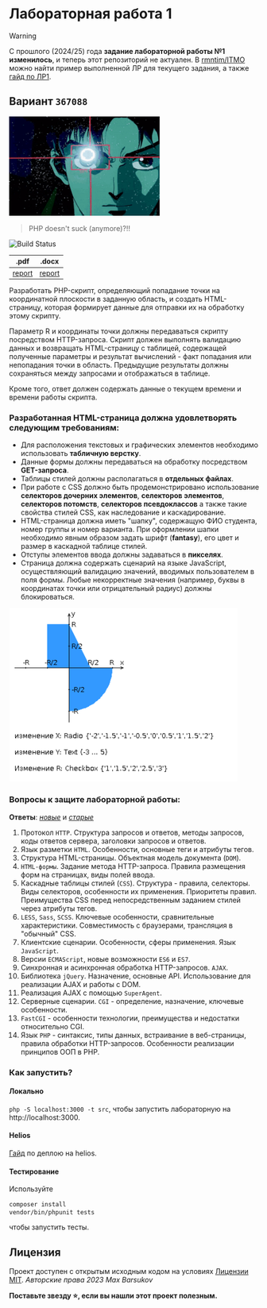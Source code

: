 # Лабораторная работа 1

> [!WARNING]
> С прошлого (2024/25) года **задание лабораторной работы №1 изменилось**, и теперь этот репозиторий не актуален. В [rmntim/ITMO](https://github.com/rmntim/ITMO/tree/main/Semester3/WebProgramming/Labwork1) можно найти пример выполненной ЛР для текущего задания, а также [гайд по ЛР1](https://github.com/rmntim/ITMO/tree/main/Semester3/WebProgramming/Labwork1/guide).

## Вариант `367088`

<img alt="anime" src="https://github.com/maxbarsukov-itmo/web-1/blob/master/.resources/anime.gif" height="200">

> PHP doesn't suck (anymore)?!!

![Build Status](https://github.com/maxbarsukov-itmo/web-1/workflows/PHP%20Composer/badge.svg)

|.pdf|.docx|
|-|-|
| [report](./docs/report.pdf) | [report](./docs/report.docx) |

Разработать PHP-скрипт, определяющий попадание точки на координатной плоскости в заданную область, и создать HTML-страницу, которая формирует данные для отправки их на обработку этому скрипту.

Параметр R и координаты точки должны передаваться скрипту посредством HTTP-запроса. Скрипт должен выполнять валидацию данных и возвращать HTML-страницу с таблицей, содержащей полученные параметры и результат вычислений - факт попадания или непопадания точки в область. Предыдущие результаты должны сохраняться между запросами и отображаться в таблице.

Кроме того, ответ должен содержать данные о текущем времени и времени работы скрипта.

### Разработанная HTML-страница должна удовлетворять следующим требованиям:

- Для расположения текстовых и графических элементов необходимо использовать **табличную верстку**.
- Данные формы должны передаваться на обработку посредством **GET-запроса**.
- Таблицы стилей должны располагаться в **отдельных файлах**.
- При работе с CSS должно быть продемонстрировано использование **селекторов дочерних элементов**, **селекторов элементов**, **селекторов потомств**, **селекторов псевдоклассов** а также такие свойства стилей CSS, как наследование и каскадирование.
- HTML-страница должна иметь "шапку", содержащую ФИО студента, номер группы и номер варианта. При оформлении шапки необходимо явным образом задать шрифт (**fantasy**), его цвет и размер в каскадной таблице стилей.
- Отступы элементов ввода должны задаваться в **пикселях**.
- Страница должна содержать сценарий на языке JavaScript, осуществляющий валидацию значений, вводимых пользователем в поля формы. Любые некорректные значения (например, буквы в координатах точки или отрицательный радиус) должны блокироваться.

<img alt="Areas" src="https://github.com/maxbarsukov-itmo/web-1/blob/master/.resources/areas.png" height="350">

### Вопросы к защите лабораторной работы:

**Ответы**: [*новые*](https://github.com/EgorMIt/ITMO/blob/master/2%20-%20%D0%92%D0%B5%D0%B1-%D0%9F%D1%80%D0%BE%D0%B3%D1%80%D0%B0%D0%BC%D0%BC%D0%B8%D1%80%D0%BE%D0%B2%D0%B0%D0%BD%D0%B8%D0%B5/Lab1.md) и [*старые*](https://github.com/AppLoidx/Web-Development-Cheats/blob/master/itmo-university/labs/Lab1.md)

1. Протокол `HTTP`. Структура запросов и ответов, методы запросов, коды ответов сервера, заголовки запросов и ответов.
2. Язык разметки `HTML`. Особенности, основные теги и атрибуты тегов.
3. Структура HTML-страницы. Объектная модель документа (`DOM`).
4. `HTML-формы`. Задание метода HTTP-запроса. Правила размещения форм на страницах, виды полей ввода.
5. Каскадные таблицы стилей (`CSS`). Структура - правила, селекторы. Виды селекторов, особенности их применения. Приоритеты правил. Преимущества CSS перед непосредственным заданием стилей через атрибуты тегов.
6. `LESS`, `Sass`, `SCSS`. Ключевые особенности, сравнительные характеристики. Совместимость с браузерами, трансляция в "обычный" CSS.
7. Клиентские сценарии. Особенности, сферы применения. Язык `JavaScript`.
8. Версии `ECMAScript`, новые возможности `ES6` и `ES7`.
9. Синхронная и асинхронная обработка HTTP-запросов. `AJAX`.
10. Библиотека `jQuery`. Назначение, основные API. Использование для реализации AJAX и работы с DOM.
11. Реализация AJAX с помощью `SuperAgent`.
12. Серверные сценарии. `CGI` - определение, назначение, ключевые особенности.
13. `FastCGI` - особенности технологии, преимущества и недостатки относительно CGI.
14. Язык `PHP` - синтаксис, типы данных, встраивание в веб-страницы, правила обработки HTTP-запросов. Особенности реализации принципов ООП в PHP.

### Как запустить?

#### Локально

`php -S localhost:3000 -t src`, чтобы запустить лабораторную на http://localhost:3000.

#### Helios

[Гайд](https://github.com/AppLoidx/Web-Development-Cheats/blob/master/itmo-university/deploy.md) по деплою на helios.

#### Тестирование

Используйте

    composer install
    vendor/bin/phpunit tests

чтобы запустить тесты.

## Лицензия <a name="license"></a>

Проект доступен с открытым исходным кодом на условиях [Лицензии MIT](https://opensource.org/licenses/MIT).
*Авторские права 2023 Max Barsukov*

**Поставьте звезду :star:, если вы нашли этот проект полезным.**
